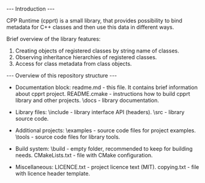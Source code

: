 --- Introduction ---

CPP Runtime (cpprt) is a small library, that provides possibility to bind metadata for C++ classes and then use this data in different ways.

Brief overview of the library features:
1. Creating objects of registered classes by string name of classes.
2. Observing inheritance hierarchies of registered classes.
3. Access for class metadata from class objects.


--- Overview of this repository structure ---

- Documentation block:
readme.md - this file. It contains brief information about cpprt project.
README.cmake - instructions how to build cpprt library and other projects.
\docs - library documentation.

- Library files:
\include - library interface API (headers).
\src - library source code.

- Additional projects:
\examples - source code files for project examples.
\tools - source code files for library tools.

- Build system:
\build - empty folder, recommended to keep for building needs.
CMakeLists.txt - file with CMake configuration.

- Miscellaneous:
LICENCE.txt - project licence text (MIT).
copying.txt - file with licence header template.
